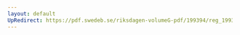 ```yaml
---
layout: default
UpRedirect: https://pdf.swedeb.se/riksdagen-volumeG-pdf/199394/reg_199394_NU/reg_199394_NU_0007.pdf
---
```

